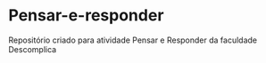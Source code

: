 # Pensar-e-responder

Repositório criado para atividade Pensar e Responder da faculdade Descomplica
